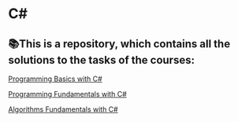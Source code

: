 # C#
## 📚This is a repository, which contains all the solutions to the tasks of the courses:

[Programming Basics with C#](https://softuni.bg/trainings/3461/programming-basics-with-csharp-july-2021)

[Programming Fundamentals with C#](https://softuni.bg/trainings/3447/programming-fundamentals-with-csharp-september-2021#lesson-34561)

[Algorithms Fundamentals with C#](https://softuni.bg/trainings/3637/algorithms-fundamentals-with-c-sharp-december-2021)
